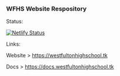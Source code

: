 ### WFHS Website Respository

Status:

[![Netlify Status](https://api.netlify.com/api/v1/badges/e7dcafa5-4242-4d81-8f0b-c7c68111b2c4/deploy-status)](https://app.netlify.com/sites/west-fulton-high-school/deploys)

Links:

Website > https://westfultonhighschool.tk

Docs > https://docs.westfultonhighschool.tk